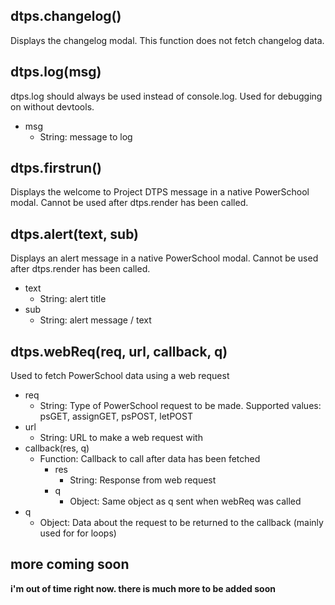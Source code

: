 ## dtps.changelog()
Displays the changelog modal. This function does not fetch changelog data.

## dtps.log(msg)
dtps.log should always be used instead of console.log. Used for debugging on without devtools.
* msg
  * String: message to log

## dtps.firstrun()
Displays the welcome to Project DTPS message in a native PowerSchool modal. Cannot be used after dtps.render has been called.

## dtps.alert(text, sub)
Displays an alert message in a native PowerSchool modal. Cannot be used after dtps.render has been called.
* text
  * String: alert title
* sub
  * String: alert message / text

## dtps.webReq(req, url, callback, q)
Used to fetch PowerSchool data using a web request
* req
  * String: Type of PowerSchool request to be made. Supported values: psGET, assignGET, psPOST, letPOST
* url
  * String: URL to make a web request with
* callback(res, q)
  * Function: Callback to call after data has been fetched
    * res
      * String: Response from web request
    * q
      * Object: Same object as q sent when webReq was called
* q
  * Object: Data about the request to be returned to the callback (mainly used for for loops)
 
 
 ## more coming soon
 **i'm out of time right now. there is much more to be added soon**
